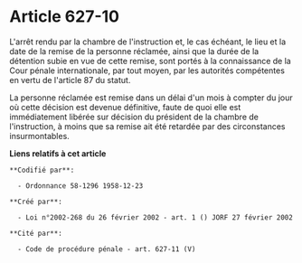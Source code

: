 # Article 627-10

L'arrêt rendu par la chambre de l'instruction et, le cas échéant, le lieu et la date de la remise de la personne réclamée,
ainsi que la durée de la détention subie en vue de cette remise, sont portés à la connaissance de la Cour pénale
internationale, par tout moyen, par les autorités compétentes en vertu de l'article 87 du statut.

La personne réclamée est remise dans un délai d'un mois à compter du jour où cette décision est devenue définitive, faute de
quoi elle est immédiatement libérée sur décision du président de la chambre de l'instruction, à moins que sa remise ait été
retardée par des circonstances insurmontables.

**Liens relatifs à cet article**

	**Codifié par**:

	  - Ordonnance 58-1296 1958-12-23

	**Créé par**:

	  - Loi n°2002-268 du 26 février 2002 - art. 1 () JORF 27 février 2002

	**Cité par**:

	  - Code de procédure pénale - art. 627-11 (V)
